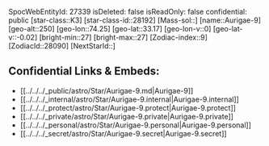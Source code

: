 ﻿---
location: [33.17,-74.25,250]
type: Star
tags:
- astro/Star

---
SpocWebEntityId: 27339
isDeleted: false
isReadOnly: false
confidential: public
[star-class::K3]
[star-class-id::28192]
[Mass-sol::]
[name::Aurigae-9]
[geo-alt::250]
[geo-lon::74.25]
[geo-lat::33.17]
[geo-lon-v::0]
[geo-lat-v::-0.02]
[bright-min::27]
[bright-max::27]
[Zodiac-index::9]
[ZodiacId::28090]
[NextStarId::]



## Confidential Links & Embeds: 
- [[../../../_public/astro/Star/Aurigae-9.md|Aurigae-9]] 
- [[../../../_internal/astro/Star/Aurigae-9.internal|Aurigae-9.internal]] 
- [[../../../_protect/astro/Star/Aurigae-9.protect|Aurigae-9.protect]] 
- [[../../../_private/astro/Star/Aurigae-9.private|Aurigae-9.private]] 
- [[../../../_personal/astro/Star/Aurigae-9.personal|Aurigae-9.personal]] 
- [[../../../_secret/astro/Star/Aurigae-9.secret|Aurigae-9.secret]]

